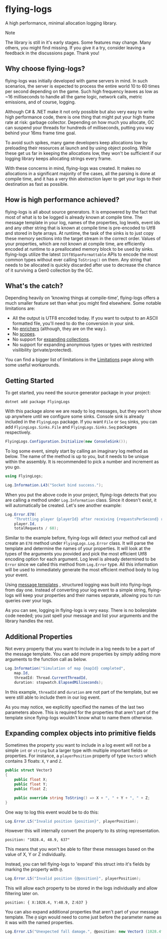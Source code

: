 # flying-logs
A high performance, minimal allocation logging library.

> [!NOTE] 
> The library is still in it's early stages. Some features may change. Many others, you might find missing. If you give it a try, consider leaving a feedback in the discussions page. Thank you!

## Why choose flying-logs?
flying-logs was initially developed with game servers in mind. In such scenarios, the server is expected to process the entire world 10 to 60 times per second depending on the game. Such high frequency leaves as low as ~16 milliseconds to handle all the game logic, network calls, metric emissions, and of course, logging.

Although C# & .NET make it not only possible but also very easy to write high performance code, there is one thing that might put your high frame rate at risk: garbage collector. Depending on how much you allocate, GC can suspend your threads for hundreds of milliseconds, putting you way behind your 16ms frame time goal.

To avoid such spikes, many game developers keep allocations low by preloading their resources at launch and by using object pooling. While these get us far in keeping the allocations low, they won't be sufficient if our logging library keeps allocating strings every frame.

With these concerns in mind, flying-logs was created. It makes no allocations in a significant majority of the cases, all the parsing is done at compile time, and it has a very thin abstraction layer to get your logs to their destination as fast as possible.

## How is high performance achieved?
flying-logs is all about source generators. It is empowered by the fact that most of what is to be logged is already known at compile time. The message template in your log, names of the properties, log levels, event ids and any other string that is known at compile time is pre-encoded to Utf8 and stored in byte arrays. At runtime, the task of the sinks is to just copy these memory sections into the target stream in the correct order. Values of your properties, which are not known at compile time, are efficiently encoded at runtime to a preallocated memory block to be used by sinks. flying-logs utilize the latest `IUtf8SpanFormattable` APIs to encode the most common types without ever calling `ToString()` on them. Any string that needs to be allocated is quickly discarded after use to decrease the chance of it surviving a Gen0 collection by the GC.

## What's the catch?
Depending heavily on 'knowing things at compile-time', flying-logs offers a much smaller feature set than what you might find elsewhere. Some notable limitations are:
- All the output is UTF8 encoded today. If you want to output to an ASCII formatted file, you'll need to do the conversion in your sink.
- No [enrichers](https://github.com/serilog/serilog/wiki/Enrichment) (although, they are on the way.).
- No [scopes](https://learn.microsoft.com/en-us/aspnet/core/fundamentals/logging/?view=aspnetcore-8.0#log-scopes).
- No support for [expanding collections](https://github.com/serilog/serilog/wiki/Structured-Data#collections).
- No support for expanding anonymous types or types with restricted visilibility (private/protected).

You can find a bigger list of limitations in the [Limitations](/docs/Limitations.md) page along with some useful workarounds.

## Getting Started

To get started, you need the source generator package in your project:

```
dotnet add package FlyingLogs
```

With this package alone we are ready to log messages, but they won't show up anywhere until we configure some sinks. Console sink is already included in the `FlyingLogs` package. If you want `File` or `Seq` sinks, you can add `FlyingLogs.Sinks.File` and `FlyingLogs.Sinks.Seq` packages respectively.

```csharp
FlyingLogs.Configuration.Initialize(new ConsoleSink());
```

To log some event, simply start by calling an imaginary log method as below. The name of the method is up to you, but it needs to be unique within the assembly. It is recommended to pick a number and increment as you go.

```csharp
using FlyingLogs;

Log.Information.L43("Socket bind success.");
```

When you put the above code in your project, flying-logs detects that you are calling a method under `Log.Information` class. Since it doesn't exist, it will automatically be created. Let's see another example:

```csharp
Log.Error.E78(
    "Throttling player {playerId} after receiving {requestsPerSecond} requests per second on average within the last minute.",
    player.Id,
    totalRequests / 60);
```

Similar to the example before, flying-logs will detect your method call and create an `E78` method under `FlyingLogs.Log.Error` class. It will parse the template and determine the names of your properties. It will look at the types of the arguments you provided and pick the most efficient Utf8 encoding option for each argument. Log level is already determined to be `Error` since we called this method from `Log.Error` type. All this information will be used to immediately generate the most efficient method body to log your event.

Using [message templates]() , structured logging was built into flying-logs from day one. Instead of converting your log event to a simple string, flying-logs will keep your properties and their names separate, allowing you to run queries over your logs.

As you can see, logging in flying-logs is very easy. There is no boilerplate code needed; you just spell your message and list your arguments and the library handles the rest. 

## Additional Properties

Not every property that you want to include in a log needs to be a part of the message template. You can add more properties by simply adding more arguments to the function call as below.

```csharp
Log.Information("Simulation of map {mapId} completed",
    map.Id,
    threadId: Thread.CurrentThreadId,
    duration: stopwatch.ElapsedMiliseconds);
```

 In this example, `threadId` and `duration` are not part of the template, but we were still able to include them in our log event.
 
 As you may notice, we explicitly specified the names of the last two parameters above. This is required for the properties that aren't part of the template since flying-logs wouldn't know what to name them otherwise.
 
 ## Expanding complex objects into primitive fields

Sometimes the property you want to include in a log event will not be a simple `int` or `string` but a larger type with multiple important fields or properties. For instance, a `playerPosition` property of type `Vector3` which contains 3 floats: `X`, `Y` and `Z`.

```csharp
public struct Vector3
{
    public float X;
    public float Y;
    public float Z;

    public override string ToString() => X + ", " + Y + ", " + Z;
}
```

One way to log this event would be to do this:

```csharp
Log.Error.L5("Invalid position {position}", playerPosition);
```

However this will internally convert the property to its string representation.

```
position: "1028.4, 48.9, 637"
```

This means that you won't be able to filter these messages based on the value of X, Y or Z individually.

Instead, you can tell flying-logs to 'expand' this struct into it's fields by marking the property with `@`.

```csharp
Log.Error.L5("Invalid position {@position}", playerPosition);
```

This will allow each property to be stored in the logs individually and allow filtering later on.

```
position: { X:1028.4, Y:48.9, Z:637 }
```

You can also expand additional properties that aren't part of your message template. The `@` sign would need to come just before the parameter name as it was with the named properties.

```csharp
Log.Error.L5("Unexpected fall damage.", @position: new Vector3 (1028.4f, 48.9f, 637f))
```